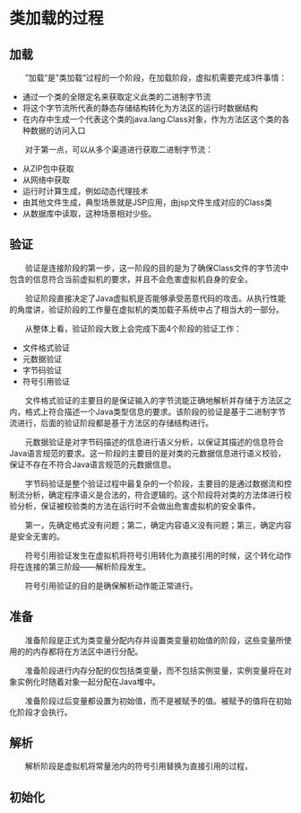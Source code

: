 # 类加载的过程
## 加载
&emsp;&emsp;”加载“是”类加载“过程的一个阶段，在加载阶段，虚拟机需要完成3件事情：
- 通过一个类的全限定名来获取定义此类的二进制字节流
- 将这个字节流所代表的静态存储结构转化为方法区的运行时数据结构
- 在内存中生成一个代表这个类的java.lang.Class对象，作为方法区这个类的各种数据的访问入口

&emsp;&emsp;对于第一点，可以从多个渠道进行获取二进制字节流：
- 从ZIP包中获取
- 从网络中获取
- 运行时计算生成，例如动态代理技术
- 由其他文件生成，典型场景就是JSP应用，由jsp文件生成对应的Class类
- 从数据库中读取，这种场景相对少些。

## 验证
&emsp;&emsp;验证是连接阶段的第一步，这一阶段的目的是为了确保Class文件的字节流中包含的信息符合当前虚拟机的要求，并且不会危害虚拟机自身的安全。

&emsp;&emsp;验证阶段直接决定了Java虚拟机是否能够承受恶意代码的攻击。从执行性能的角度讲，验证阶段的工作量在虚拟机的类加载子系统中占了相当大的一部分。

&emsp;&emsp;从整体上看，验证阶段大致上会完成下面4个阶段的验证工作：
- 文件格式验证
- 元数据验证
- 字节码验证
- 符号引用验证

&emsp;&emsp;文件格式验证的主要目的是保证输入的字节流能正确地解析并存储于方法区之内，格式上符合描述一个Java类型信息的要求。该阶段的验证是基于二进制字节流进行，后面的验证阶段都是基于方法区的存储结构进行。

&emsp;&emsp;元数据验证是对字节码描述的信息进行语义分析，以保证其描述的信息符合Java语言规范的要求。这一阶段的主要目的是对类的元数据信息进行语义校验，保证不存在不符合Java语言规范的元数据信息。

&emsp;&emsp;字节码验证是整个验证过程中最复杂的一个阶段，主要目的是通过数据流和控制流分析，确定程序语义是合法的，符合逻辑的。这个阶段将对类的方法体进行校验分析，保证被校验类的方法在运行时不会做出危害虚拟机的安全事件。

&emsp;&emsp;第一，先确定格式没有问题；第二，确定内容语义没有问题；第三，确定内容是安全无害的。

&emsp;&emsp;符号引用验证发生在虚拟机将符号引用转化为直接引用的时候，这个转化动作将在连接的第三阶段——解析阶段发生。

&emsp;&emsp;符号引用验证的目的是确保解析动作能正常进行。

## 准备
&emsp;&emsp;准备阶段是正式为类变量分配内存并设置类变量初始值的阶段，这些变量所使用的的内存都将在方法区中进行分配。

&emsp;&emsp;准备阶段进行内存分配的仅包括类变量，而不包括实例变量，实例变量将在对象实例化时随着对象一起分配在Java堆中。

&emsp;&emsp;准备阶段过后变量都设置为初始值，而不是被赋予的值。被赋予的值将在初始化阶段才会执行。

## 解析
&emsp;&emsp;解析阶段是虚拟机将常量池内的符号引用替换为直接引用的过程，

## 初始化
&emsp;&emsp;




